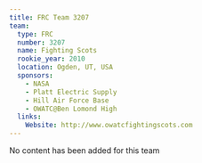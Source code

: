 ```yaml
---
title: FRC Team 3207
team:
  type: FRC
  number: 3207
  name: Fighting Scots
  rookie_year: 2010
  location: Ogden, UT, USA
  sponsors:
    - NASA
    - Platt Electric Supply
    - Hill Air Force Base
    - OWATC@Ben Lomond High
  links:
    Website: http://www.owatcfightingscots.com
---
```

No content has been added for this team